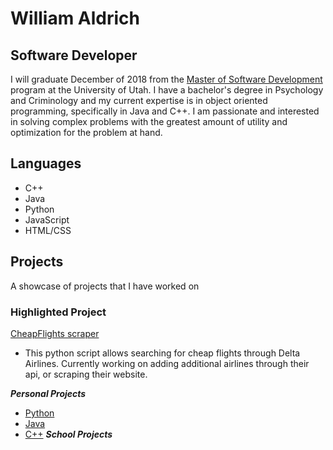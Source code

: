 # William Aldrich
## Software Developer

I will graduate December of 2018 from the [Master of Software Development](https://msd.utah.edu/) program at the University of Utah. I have a bachelor's degree in Psychology and Criminology and my current expertise is in object oriented programming, specifically in Java and C++. I am passionate and interested in solving complex problems with the greatest amount of utility and optimization for the problem at hand.

## Languages
- C++
- Java
- Python
- JavaScript
- HTML/CSS

## Projects
A showcase of projects that I have worked on

### Highlighted Project
[CheapFlights scraper](https://github.com/w-aldrich/PersonalPythonScripts/blob/master/cheapFlightsWebCrawler.py)
- This python script allows searching for cheap flights through Delta Airlines. Currently working on adding additional airlines through their api, or scraping their website.

***Personal Projects***
- [Python](https://github.com/w-aldrich/PersonalPythonScripts)
- [Java](https://github.com/w-aldrich/PersonalJavaPrograms)
- [C++](https://github.com/w-aldrich/PersonalCPP)
***School Projects***
